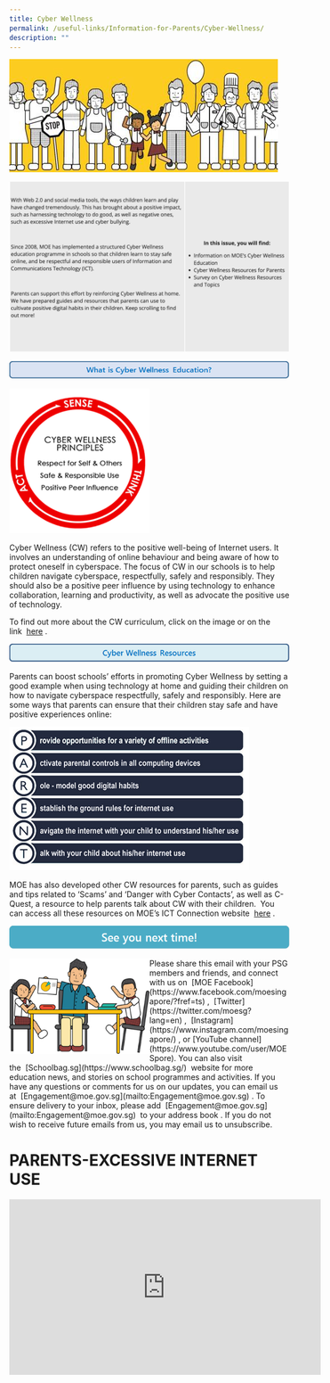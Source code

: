 ```yaml
---
title: Cyber Wellness
permalink: /useful-links/Information-for-Parents/Cyber-Wellness/
description: ""
---
```

![](/images/image003.jpeg)

![](/images/cyberwellness.png)

![](/images/What%20is%20cyber%20wellness%20Education.png)

<img src="/images/image007.png" style="width:50%">

Cyber Wellness (CW) refers to the positive well-being of Internet users. It involves an understanding of online behaviour and being aware of how to protect oneself in cyberspace. The focus of CW in our schools is to help children navigate cyberspace, respectfully, safely and responsibly. They should also be a positive peer influence by using technology to enhance collaboration, learning and productivity, as well as advocate the positive use of technology.

To find out more about the CW curriculum, click on the image or on the link&nbsp;&nbsp;[here](https://www.moe.gov.sg/programmes/cyber-wellness)&nbsp;.

![](/images/Cyber%20wellness%20resources.png)

Parents can boost schools’ efforts in promoting Cyber Wellness by setting a good example when using technology at home and guiding their children on how to navigate cyberspace respectfully, safely and responsibly. Here are some ways that parents can ensure that their children stay safe and have positive experiences online:

![](/images/image012.png)

MOE has also developed other CW resources for parents, such as guides and tips related to ‘Scams’ and ‘Danger with Cyber Contacts’, as well as C-Quest, a resource to help parents talk about CW with their&nbsp;children.&nbsp; You can access all these resources on MOE’s ICT Connection website&nbsp;&nbsp;[here](https://www.moe.gov.sg/programmes/cyber-wellness)&nbsp;.

![](/images/See%20you%20next%20time.png)

<img src="/images/image015.png" style="width:50%;float:left">
Please share this email with your PSG members and friends, and connect with us on&nbsp;&nbsp;[MOE Facebook](https://www.facebook.com/moesingapore/?fref=ts)&nbsp;,&nbsp;&nbsp;[Twitter](https://twitter.com/moesg?lang=en)&nbsp;,&nbsp;&nbsp;[Instagram](https://www.instagram.com/moesingapore/)&nbsp;, or&nbsp;[YouTube channel](https://www.youtube.com/user/MOESpore). You can also visit&nbsp; the&nbsp;&nbsp;[Schoolbag.sg](https://www.schoolbag.sg/)&nbsp;&nbsp;website for more education news, and stories on school programmes and activities. If you have any questions or comments for us on our updates, you can email us at&nbsp;&nbsp;[Engagement@moe.gov.sg](mailto:Engagement@moe.gov.sg)&nbsp;. To ensure delivery to your inbox, please add&nbsp;&nbsp;[Engagement@moe.gov.sg](mailto:Engagement@moe.gov.sg)&nbsp;&nbsp;to your address book . If you do not wish to receive future emails from us, you may email us to unsubscribe.

PARENTS-EXCESSIVE INTERNET USE
==============================

<iframe width="560" height="315" src="https://www.youtube.com/embed/NJYUVyYMeEM" title="YouTube video player" frameborder="0" allow="accelerometer; autoplay; clipboard-write; encrypted-media; gyroscope; picture-in-picture; web-share" allowfullscreen=""></iframe>